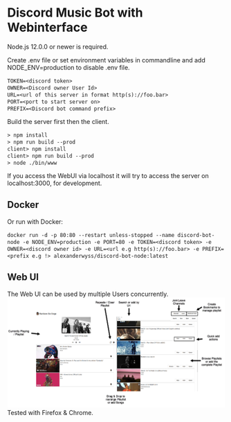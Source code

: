 # Discord Music Bot with Webinterface

Node.js 12.0.0 or newer is required.

Create .env file or set environment variables in commandline and add NODE_ENV=production to disable .env file.
```
TOKEN=<discord token>
OWNER=<Discord owner User Id>
URL=<url of this server in format http(s)://foo.bar>
PORT=<port to start server on>
PREFIX=<Discord bot command prefix>
```

Build the server first then the client.
```
> npm install
> npm run build --prod
client> npm install
client> npm run build --prod
> node ./bin/www
```

If you access the WebUI via localhost it will try to access the server on localhost:3000, for development.

## Docker
Or run with Docker:
```
docker run -d -p 80:80 --restart unless-stopped --name discord-bot-node -e NODE_ENV=production -e PORT=80 -e TOKEN=<discord token> -e OWNER=<discord owner id> -e URL=<url e.g http(s)://foo.bar> -e PREFIX=<prefix e.g !> alexanderwyss/discord-bot-node:latest
```

## Web UI
The Web UI can be used by multiple Users concurrently.
![Web UI](https://raw.githubusercontent.com/AlexanderWyss/README-assets/master/discord-bot-node-web-ui.png)
Tested with Firefox & Chrome.
